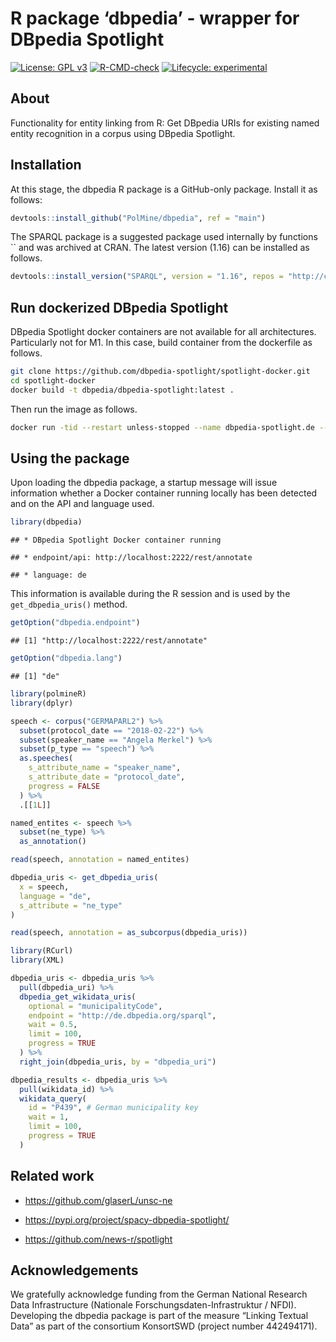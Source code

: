 R package ‘dbpedia’ - wrapper for DBpedia Spotlight
================

<!-- badges: start -->

[![License: GPL
v3](https://img.shields.io/badge/License-GPLv3-blue.svg)](https://www.gnu.org/licenses/gpl-3.0)
[![R-CMD-check](https://github.com/PolMine/dbpedia/actions/workflows/R-CMD-check.yaml/badge.svg)](https://github.com/PolMine/dbpedia/actions/workflows/R-CMD-check.yaml)
[![Lifecycle:
experimental](https://img.shields.io/badge/lifecycle-experimental-orange.svg)](https://www.tidyverse.org/lifecycle/#experimental)
<!-- badges: end -->

## About

Functionality for entity linking from R: Get DBpedia URIs for existing
named entity recognition in a corpus using DBpedia Spotlight.

## Installation

At this stage, the dbpedia R package is a GitHub-only package. Install
it as follows:

``` r
devtools::install_github("PolMine/dbpedia", ref = "main")
```

The SPARQL package is a suggested package used internally by functions
\`\` and was archived at CRAN. The latest version (1.16) can be
installed as follows.

``` r
devtools::install_version("SPARQL", version = "1.16", repos = "http://cran.us.r-project.org") 
```

## Run dockerized DBpedia Spotlight

DBpedia Spotlight docker containers are not available for all
architectures. Particularly not for M1. In this case, build container
from the dockerfile as follows.

``` sh
git clone https://github.com/dbpedia-spotlight/spotlight-docker.git
cd spotlight-docker
docker build -t dbpedia/dbpedia-spotlight:latest .
```

Then run the image as follows.

``` sh
docker run -tid --restart unless-stopped --name dbpedia-spotlight.de --mount source=spotlight-model,target=/opt/spotlight -p 2222:80  dbpedia/dbpedia-spotlight spotlight.sh de
```

## Using the package

Upon loading the dbpedia package, a startup message will issue
information whether a Docker container running locally has been detected
and on the API and language used.

``` r
library(dbpedia)
```

    ## * DBpedia Spotlight Docker container running

    ## * endpoint/api: http://localhost:2222/rest/annotate

    ## * language: de

This information is available during the R session and is used by the
`get_dbpedia_uris()` method.

``` r
getOption("dbpedia.endpoint")
```

    ## [1] "http://localhost:2222/rest/annotate"

``` r
getOption("dbpedia.lang")
```

    ## [1] "de"

``` r
library(polmineR)
library(dplyr)

speech <- corpus("GERMAPARL2") %>% 
  subset(protocol_date == "2018-02-22") %>%
  subset(speaker_name == "Angela Merkel") %>%
  subset(p_type == "speech") %>%
  as.speeches(
    s_attribute_name = "speaker_name",
    s_attribute_date = "protocol_date",
    progress = FALSE
  ) %>%
  .[[1L]]

named_entites <- speech %>%
  subset(ne_type) %>%
  as_annotation()

read(speech, annotation = named_entites)

dbpedia_uris <- get_dbpedia_uris(
  x = speech,
  language = "de",
  s_attribute = "ne_type"
)

read(speech, annotation = as_subcorpus(dbpedia_uris))
```

``` r
library(RCurl)
library(XML)

dbpedia_uris <- dbpedia_uris %>%
  pull(dbpedia_uri) %>% 
  dbpedia_get_wikidata_uris(
    optional = "municipalityCode",
    endpoint = "http://de.dbpedia.org/sparql",
    wait = 0.5,
    limit = 100,
    progress = TRUE
  ) %>% 
  right_join(dbpedia_uris, by = "dbpedia_uri")
```

``` r
dbpedia_results <- dbpedia_uris %>%
  pull(wikidata_id) %>% 
  wikidata_query(
    id = "P439", # German municipality key
    wait = 1,
    limit = 100,
    progress = TRUE
  )
```

## Related work

- <https://github.com/glaserL/unsc-ne>

- <https://pypi.org/project/spacy-dbpedia-spotlight/>

- <https://github.com/news-r/spotlight>

## Acknowledgements

We gratefully acknowledge funding from the German National Research Data
Infrastructure (Nationale Forschungsdaten-Infrastruktur / NFDI).
Developing the dbpedia package is part of the measure “Linking Textual
Data” as part of the consortium KonsortSWD (project number 442494171).
